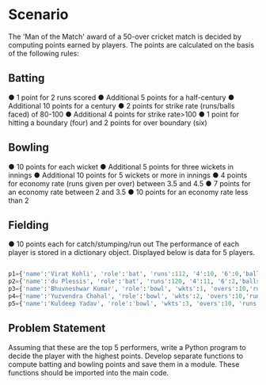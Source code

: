 # Scenario

The 'Man of the Match' award of a 50-over cricket match is decided by computing points earned by players. 
The points are calculated on the basis of the following rules:

## Batting

● 1 point for 2 runs scored
● Additional 5 points for a half-century
● Additional 10 points for a century
● 2 points for strike rate (runs/balls faced) of 80-100
● Additional 4 points for strike rate>100
● 1 point for hitting a boundary (four) and 2 points for over boundary (six)

## Bowling

● 10 points for each wicket
● Additional 5 points for three wickets in innings
● Additional 10 points for 5 wickets or more in innings
● 4 points for economy rate (runs given per over) between 3.5 and 4.5
● 7 points for an economy rate between 2 and 3.5
● 10 points for an economy rate less than 2

## Fielding

● 10 points each for catch/stumping/run out
The performance of each player is stored in a dictionary object. Displayed below is data for 5
players.

```py

p1={'name':'Virat Kohli', 'role':'bat', 'runs':112, '4':10, '6':0,'balls':119, 'field':0}
p2={'name':'du Plessis', 'role':'bat', 'runs':120, '4':11, '6':2,'balls':112, 'field':0}
p3={'name':'Bhuvneshwar Kumar', 'role':'bowl', 'wkts':1, 'overs':10,'runs':71, 'field':1}
p4={'name':'Yuzvendra Chahal', 'role':'bowl', 'wkts':2, 'overs':10,'runs':45, 'field':0}
p5={'name':'Kuldeep Yadav', 'role':'bowl', 'wkts':3, 'overs':10, 'runs':34,'field':0}

```

## Problem Statement

Assuming that these are the top 5 performers, write a Python program to decide the player with the highest points. 
Develop separate functions to compute batting and bowling points and save them in a module. 
These functions should be imported into the main code.

